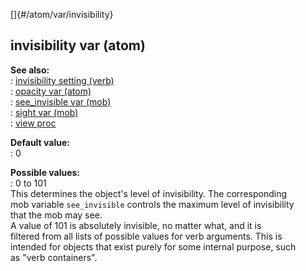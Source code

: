 []{#/atom/var/invisibility}    
## invisibility var (atom)    
**See also:**    
:   [invisibility setting (verb)](/ref/verb/set/invisibility/invisibility.md)    
:   [opacity var (atom)](/ref/atom/var/opacity/opacity.md)    
:   [see_invisible var (mob)](/ref/mob/var/see_invisible/see_invisible.md)    
:   [sight var (mob)](/ref/mob/var/sight/sight.md)    
:   [view proc](/ref/proc/view/view.md)    
<!-- -->    
**Default value:**    
:   0    
<!-- -->    
**Possible values:**    
:   0 to 101    
This determines the object\'s level of invisibility. The corresponding    
mob variable `see_invisible` controls the maximum level of invisibility    
that the mob may see.    
A value of 101 is absolutely invisible, no matter what, and it is    
filtered from all lists of possible values for verb arguments. This is    
intended for objects that exist purely for some internal purpose, such    
as \"verb containers\".  